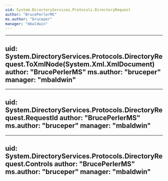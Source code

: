 ```yaml
---
uid: System.DirectoryServices.Protocols.DirectoryRequest
author: "BrucePerlerMS"
ms.author: "bruceper"
manager: "mbaldwin"
---
```


---
uid: System.DirectoryServices.Protocols.DirectoryRequest.ToXmlNode(System.Xml.XmlDocument)
author: "BrucePerlerMS"
ms.author: "bruceper"
manager: "mbaldwin"
---

---
uid: System.DirectoryServices.Protocols.DirectoryRequest.RequestId
author: "BrucePerlerMS"
ms.author: "bruceper"
manager: "mbaldwin"
---

---
uid: System.DirectoryServices.Protocols.DirectoryRequest.Controls
author: "BrucePerlerMS"
ms.author: "bruceper"
manager: "mbaldwin"
---
